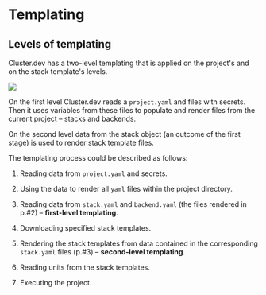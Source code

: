 # Templating

## Levels of templating

Cluster.dev has a two-level templating that is applied on the project's and on the stack template's levels.

<a href="https://docs.cluster.dev/images/templating.png" target="_blank"><img src="https://docs.cluster.dev/images/templating.png" /></a>

On the first level Cluster.dev reads a `project.yaml` and files with secrets. Then it uses variables from these files to populate and render files from the current project – stacks and backends.

On the second level data from the stack object (an outcome of the first stage) is used to render stack template files.

The templating process could be described as follows:

1.	Reading data from `project.yaml` and secrets.

2.	Using the data to render all `yaml` files within the project directory.

3.	Reading data from `stack.yaml` and `backend.yaml` (the files rendered in p.#2) – **first-level templating**.

4.	Downloading specified stack templates.

5.	Rendering the stack templates from data contained in the corresponding `stack.yaml` files (p.#3) – **second-level templating**.

6.	Reading units from the stack templates.

7.	Executing the project.

